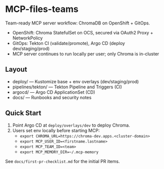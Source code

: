 # MCP-files-teams

Team-ready MCP server workflow: ChromaDB on OpenShift + GitOps.

- OpenShift: Chroma StatefulSet on OCS, secured via OAuth2 Proxy + NetworkPolicy
- GitOps: Tekton CI (validate/promote), Argo CD (deploy dev/staging/prod)
- MCP server continues to run locally per user; only Chroma is in-cluster

## Layout
- deploy/ — Kustomize base + env overlays (dev/staging/prod)
- pipelines/tekton/ — Tekton Pipeline and Triggers (CI)
- argocd/ — Argo CD ApplicationSet (CD)
- docs/ — Runbooks and security notes

## Quick Start
1) Point Argo CD at `deploy/overlays/dev` to deploy Chroma.
2) Users set env locally before starting MCP:
   - `export CHROMA_URL=https://chroma-dev.apps.<cluster-domain>`
   - `export MCP_USER_ID=<firstname.lastname>`
   - `export MCP_TEAM_ID=<team>`
   - `export MCP_MEMORY_DIR=~/.mcp-memory`

See `docs/first-pr-checklist.md` for the initial PR items.
